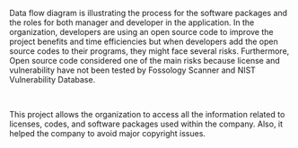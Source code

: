 <p>Data flow diagram is illustrating the process for the software packages and the roles for both manager and developer in the application. In the organization, developers are using an open source code to improve the project benefits and time efficiencies but when developers add the open source codes to their programs, they might face several risks. Furthermore, Open source code considered one of the main risks because license and vulnerability have not been tested by Fossology Scanner and NIST Vulnerability Database.</p> 
<p>This project allows the organization to access all the information related to licenses, codes, and software packages used within the company. Also, it helped the company to avoid major copyright issues. </p>
